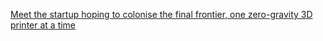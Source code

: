 

[Meet the startup hoping to colonise the final frontier, one zero-gravity 3D printer at a time](https://www.theguardian.com/science/2018/apr/21/expanding-earth-could-we-build-cities-in-space)
